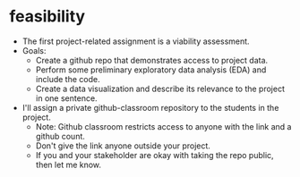 
# feasibility

* The first project-related assignment is a viability assessment.
* Goals:
  * Create a github repo that demonstrates access to project data.
  * Perform some preliminary exploratory data analysis (EDA) and include the code.
  * Create a data visualization and describe its relevance to the project in one sentence.
* I'll assign a private github-classroom repository to the students in the project.
  * Note: Github classroom restricts access to anyone with the link and a github count.
  * Don't give the link anyone outside your project.
  * If you and your stakeholder are okay with taking the repo public, then let me know.
